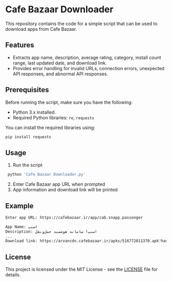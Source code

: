 # Cafe Bazaar Downloader
This repository contains the code for a simple script that can be used to download apps from Cafe Bazaar.
## Features

- Extracts app name, description, average rating, category, install count range, last updated date, and download link.
- Provides error handling for invalid URLs, connection errors, unexpected API responses, and abnormal API responses.

## Prerequisites

Before running the script, make sure you have the following:

- Python 3.x installed.
- Required Python libraries: `re`, `requests`

You can install the required libraries using:

```bash
pip install requests
```

## Usage
1. Run the script
```bash
 python 'Cafe Bazaar Downloader.py'
```
2. Enter Cafe Bazaar app URL when prompted
3. App information and download link will be printed

## Example

```bash
Enter app URL: https://cafebazaar.ir/app/cab.snapp.passenger

App Name: اسنپ 
Description: اسنپ! سامانه هوشمند حمل‌ونقل
...
Download link: https://arvancdn.cafebazaar.ir/apks/516772011370.apk?hash=dbde8cdf9284a910f39890728d2da148&expires=1693481295&a=.apk
```

## License
This project is licensed under the MIT License - see the [LICENSE](https://github.com/EVOL-ution/Cafe-Bazaar-Downloader/blob/main/LICENSE) file for details.
